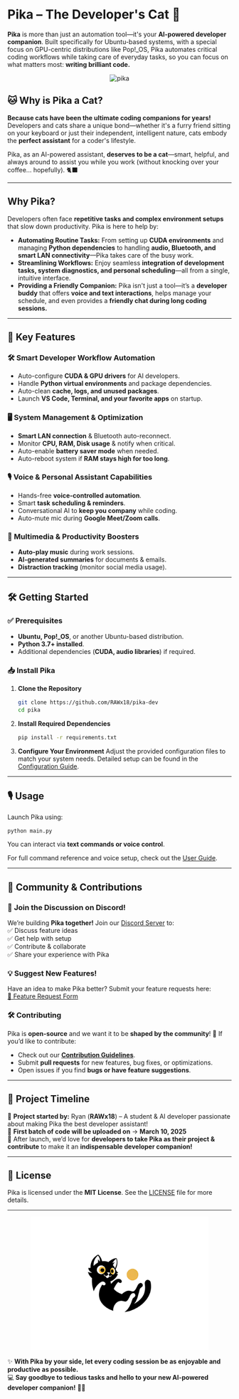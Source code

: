 # Pika – The Developer's Cat 🚀

**Pika** is more than just an automation tool—it's your **AI-powered developer companion**. Built specifically for Ubuntu-based systems, with a special focus on GPU-centric distributions like Pop!_OS, Pika automates critical coding workflows while taking care of everyday tasks, so you can focus on what matters most: **writing brilliant code.**

<div align="center">
    <img src="pika_playful.gif" alt="pika" />
</div>


## 🐱 Why is Pika a Cat?

**Because cats have been the ultimate coding companions for years!**  
Developers and cats share a unique bond—whether it's a furry friend sitting on your keyboard or just their independent, intelligent nature, cats embody the **perfect assistant** for a coder's lifestyle.  

Pika, as an AI-powered assistant, **deserves to be a cat**—smart, helpful, and always around to assist you while you work (without knocking over your coffee... hopefully). 🐈‍⬛

---

## Why Pika?

Developers often face **repetitive tasks and complex environment setups** that slow down productivity. Pika is here to help by:

- **Automating Routine Tasks:** From setting up **CUDA environments** and managing **Python dependencies** to handling **audio, Bluetooth, and smart LAN connectivity**—Pika takes care of the busy work.  
- **Streamlining Workflows:** Enjoy seamless **integration of development tasks, system diagnostics, and personal scheduling**—all from a single, intuitive interface.  
- **Providing a Friendly Companion:** Pika isn't just a tool—it’s a **developer buddy** that offers **voice and text interactions**, helps manage your schedule, and even provides a **friendly chat during long coding sessions.**  

---

## 🚀 Key Features

### 🛠️ Smart Developer Workflow Automation
- Auto-configure **CUDA & GPU drivers** for AI developers.  
- Handle **Python virtual environments** and package dependencies.  
- Auto-clean **cache, logs, and unused packages**.  
- Launch **VS Code, Terminal, and your favorite apps** on startup.  

### 🖥️ System Management & Optimization
- **Smart LAN connection** & Bluetooth auto-reconnect.  
- Monitor **CPU, RAM, Disk usage** & notify when critical.  
- Auto-enable **battery saver mode** when needed.  
- Auto-reboot system if **RAM stays high for too long**.  

### 🎙️ Voice & Personal Assistant Capabilities
- Hands-free **voice-controlled automation**.  
- Smart **task scheduling & reminders**.  
- Conversational AI to **keep you company** while coding.  
- Auto-mute mic during **Google Meet/Zoom calls**.  

### 🎵 Multimedia & Productivity Boosters
- **Auto-play music** during work sessions.  
- **AI-generated summaries** for documents & emails.  
- **Distraction tracking** (monitor social media usage).  

---

## 🛠️ Getting Started

### ✅ Prerequisites
- **Ubuntu, Pop!_OS**, or another Ubuntu-based distribution.  
- **Python 3.7+ installed**.  
- Additional dependencies (**CUDA, audio libraries**) if required.  

### 📥 Install Pika

1. **Clone the Repository**
   ```bash
   git clone https://github.com/RAWx18/pika-dev
   cd pika
   ```

2. **Install Required Dependencies**
   ```bash
   pip install -r requirements.txt
   ```

3. **Configure Your Environment**
   Adjust the provided configuration files to match your system needs. Detailed setup can be found in the [Configuration Guide](docs/configuration.md).  

---

## 🎙️ Usage

Launch Pika using:
```bash
python main.py
```
You can interact via **text commands or voice control**.  

For full command reference and voice setup, check out the [User Guide](docs/user_guide.md).  

---

## 🌟 Community & Contributions

### 📢 **Join the Discussion on Discord!**  
We’re building **Pika together!** Join our [Discord Server](https://discord.gg/g4TMUy3c) to:  
✅ Discuss feature ideas  
✅ Get help with setup  
✅ Contribute & collaborate  
✅ Share your experience with Pika  

### 💡 **Suggest New Features!**  
Have an idea to make Pika better? Submit your feature requests here:  
[📩 Feature Request Form](https://forms.gle/kMJHMHGw5NTQWkGB9)  

### 🛠️ Contributing  
Pika is **open-source** and we want it to be **shaped by the community**! 🚀 If you’d like to contribute:  
- Check out our **[Contribution Guidelines](CONTRIBUTING.md)**.  
- Submit **pull requests** for new features, bug fixes, or optimizations.  
- Open issues if you find **bugs or have feature suggestions**.  

---

## 📅 Project Timeline  

🚀 **Project started by:** Ryan (**RAWx18**) – A student & AI developer passionate about making Pika the best developer assistant!  
📅 **First batch of code will be uploaded on** → **March 10, 2025**  
📢 After launch, we’d love for **developers to take Pika as their project & contribute** to make it an **indispensable developer companion!**  

---

## 📜 License

Pika is licensed under the **MIT License**. See the [LICENSE](LICENSE) file for more details.

---

<div align="center">
    <img src="pika_logo.png" width="400" height="300" />
</div>

✨ **With Pika by your side, let every coding session be as enjoyable and productive as possible.**  
💻 **Say goodbye to tedious tasks and hello to your new AI-powered developer companion!** 🚀🐱

